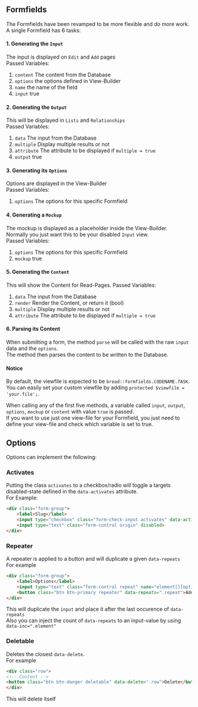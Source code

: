## Formfields
The Formfields have been revamped to be more flexible and do more work.  
A single Formfield has 6 tasks:
#### 1. Generating the `Input`
The input is displayed on `Edit` and `Add` pages  
Passed Variables:
1. `content` The content from the Database
2. `options` the options defined in View-Builder
3. `name` the name of the field
4. `input` true

#### 2. Generating the `Output`
This will be displayed in `Lists` and `Relationships`  
Passed Variables:
1. `data` The input from the Database
2. `multiple` Display multiple results or not
3. `attribute` The attribute to be displayed if `multiple = true`
4. `output` true


#### 3. Generating its `Options`
Options are displayed in the View-Builder  
Passed Variables:
1. `options` The options for this specific Formfield

#### 4. Generating a `Mockup`
The mockup is displayed as a placeholder inside the View-Builder.  
Normally you just want this to be your disabled `Input` view.  
Passed Variables:
1. `options` The options for this specific Formfield
2. `mockup` true

#### 5. Generating the `Content`
This will show the Content for Read-Pages.
Passed Variables:  
1. `data` The input from the Database
2. `render` Render the Content, or return it (bool)
3. `multiple` Display multiple results or not
4. `attribute` The attribute to be displayed if `multiple = true`

#### 6. Parsing its Content
When submitting a form, the method `parse` will be called with the raw `input` data and the `options`.  
The method then parses the content to be written to the Database.

#### Notice
By default, the viewfile is expected to be `bread::formfields.CODENAME.TASK`.  
You can easily set your custom viewfile by adding `protected $viewfile = 'your.file';`.

When calling any of the first five methods, a variable called `input`, `output`, `options`, `mockup` or `content` with value `true` is passed.  
If you want to use just one view-file for your Formfield, you just need to define your view-file and check which variable is set to true.  
## Options
Options can implement the following:
### Activates
Putting the class `activates` to a checkbox/radio will toggle a targets disabled-state defined in the `data-activates` attribute.  
For Example:
```html
<div class="form-group">
	<label>Slug</label>
	<input type="checkbox" class="form-check-input activates" data-activates=".origin">
    <input type="text" class="form-control origin" disabled>
</div>
```
### Repeater
A repeater is applied to a button and will duplicate a given `data-repeats`  
For example
```html
<div class="form-group">
	<label>Options</label>
    <input type="text" class="form-control repeat" name="element[][options][options][][value]">
	<button class="btn btn-primary repeater" data-repeats=".repeat">Add</button>
</div>
```
This will duplicate the `input` and place it after the last occurence of `data-repeats`  
Also you can inject the count of `data-repeats` to an input-value by using `data-inc=".element"`

### Deletable
Deletes the closest `data-delete`.  
For example
```html
<div class="row">
<!-- Content -->
<button class="btn btn-danger deletable" data-delete=".row">Delete</button>
</div>
```
This will delete itself
